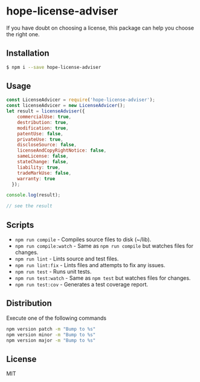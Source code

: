 # hope-license-adviser

If you have doubt on choosing a license, this package can help you choose the right one.

## Installation
```bash
$ npm i --save hope-license-adviser
```

## Usage
```javascript
const LicenseAdvicer = require('hope-license-adviser');
const licenseAdvicer = new LicenseAdvicer();
let result = licenseAdviser({
    commercialUse: true,
    destribution: true,
    modification: true,
    patentUse: false,
    privateUse: true,
    discloseSource: false,
    licenseAndCopyRightNotice: false,
    sameLicense: false,
    stateChange: false,
    liability: true,
    tradeMarkUse: false,
    warranty: true
  });

console.log(result);

// see the result

```

## Scripts
* `npm run compile` - Compiles source files to disk (~/lib).
* `npm run compile:watch` - Same as `npm run compile` but watches files for changes.
* `npm run lint` - Lints source and test files.
* `npm run lint:fix` - Lints files and attempts to fix any issues.
* `npm run test` - Runs unit tests.
* `npm run test:watch` - Same as `npm test` but watches files for changes.
* `npm run test:cov` - Generates a test coverage report.

## Distribution
Execute one of the following commands
```bash
npm version patch -m "Bump to %s"
npm version minor -m "Bump to %s"
npm version major -m "Bump to %s"
```
## License
MIT
